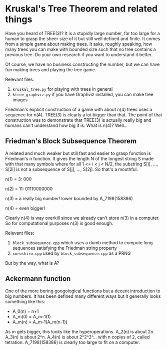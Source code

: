 #  Kruskal's Tree Theorem and related things

Have you heard of TREE(3)? It is a stupidly large number, far too large for a human to grasp the sheer size of it but still well defined and finite. It comes from a simple game about making trees. It asks, roughly speaking, how many trees you can make with bounded size such that no tree contains a previous tree. Do your own research if you want to understand it better.

Of course, we have no business constructing the number, but we can have fun making trees and playing the tree game.

Relevant files:

1. `kruskal_tree.py` for playing with trees in general
2. `ktree_graphviz.py` if you have Graphviz installed, you can make tree images

Friedman's explicit construction of a game with about n(4) trees uses a sequence for n(4). TREE(3) is clearly a lot bigger than that. The point of that construction was to demonstrate that TREE(3) is actually really big and humans can't understand how big it is. What is n(4)? Well...

Friedman's Block Subsequence Theorem
---

A related and much weaker but still fast and easier to grasp function is Friedman's n function. It gives the length N of the longest string S made with that many symbols where for all 1 <= i < j < N/2, the substring S[i], ..., S[2i] is not a subsequence of S[j], ..., S[2j]. So that's a mouthful.

n(1) = 3: 000

n(2) = 11: 01110000000

n(3) = a really big number! lower bounded by A_7198(158386)

n(4) = even bigger!

Clearly n(4) is way overkill since we already can't store n(3) in a computer. So for computational purposes n(3) is good enough.

Relevant files:

1. `block_subsequence.cpp` which uses a dumb method to compute long sequences satisfying the Friedman string property
2. `xoroshiro.cpp` used by `block_subsequence.cpp` as a PRNG

But by the way, what is A?

Ackermann function
---

One of the more boring googological functions but a decent introduction to big numbers. It has been defined many different ways but it generally looks something like this:

- A_0(n) = n+1
- A_m(0) = A_m-1(1)
- A_m(n) = A_m-1(A_m(n-1))

As m gets bigger, this looks like the hyperoperations. A_2(n) is about 2n. A_3(n) is about 2^n. A_4(n) is about 2^2^2^... with n copies of 2, called tetration. A_7198(158386) is clearly too large to fit on a computer.
